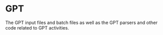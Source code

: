 # GPT
The GPT input files and batch files as well as the GPT parsers and other code related to GPT activities.
